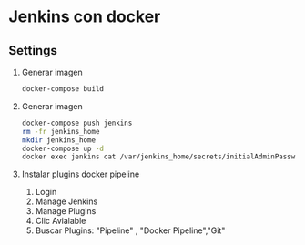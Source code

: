 # Jenkins con docker

## Settings

1. Generar imagen
    ```bash   
    docker-compose build
    ``` 
1. Generar imagen
    ```bash         
    docker-compose push jenkins
    rm -fr jenkins_home
    mkdir jenkins_home
    docker-compose up -d
    docker exec jenkins cat /var/jenkins_home/secrets/initialAdminPassword
    ``` 

1. Instalar plugins docker pipeline
    1. Login
    1. Manage Jenkins
    1. Manage Plugins
    1. Clic Avialable
    1. Buscar Plugins: "Pipeline" , "Docker Pipeline","Git"

